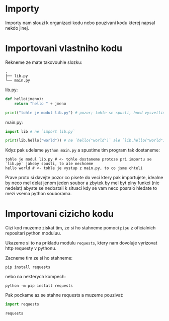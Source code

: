 # Importy
Importy nam slouzi k organizaci kodu nebo pouzivani kodu kterej napsal nekdo jinej.

# Importovani vlastniho kodu

Rekneme ze mate takovouhle slozku:
```
.
├── lib.py
└── main.py
```
lib.py:
```python
def hello(jmeno):
    return "hello " + jmeno

print("tohle je modul lib.py") # pozor; tohle se spusti, hned vysvetlim
```
main.py:
```python
import lib # ne `import lib.py`

print(lib.hello("world")) # ne `hello("world")` ale `lib.hello("world")`
```
Kdyz pak udelame `python main.py` a spustime tim program tak dostaneme:
```
tohle je modul lib.py # <- tohle dostaneme protoze pri importu se `lib.py` jakoby spusti, to ale nechceme
hello world # <- tohle je vystup z main.py, to co jsme chteli
```
Prave proto si davejte pozor co pisete do veci ktery pak importujete, idealne by neco mel delat jenom
jeden soubor a zbytek by mel byt plny funkci (nic nedelat) abyste se nedostali k situaci kdy
se vam neco posralo hledate to mezi vsema python souborama.

# Importovani cizicho kodu

Cizi kod muzeme ziskat tim, ze si ho stahneme pomoci `pip`u z oficialnich repositari python moduluu.

Ukazeme si to na prikladu modulu `requests`, ktery nam dovoluje vyrizovat http requesty v pythonu.

Zacneme tim ze si ho stahneme:
```shell
pip install requests
```
nebo na nekterych kompech:
```shell
python -m pip install requests
```
Pak pockame az se stahne requests a muzeme pouzivat:

```python
import requests

requests
```
